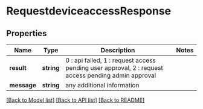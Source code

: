 # RequestdeviceaccessResponse

## Properties
Name | Type | Description | Notes
------------ | ------------- | ------------- | -------------
**result** | **string** | 0 : api failed, 1 : request access pending user approval, 2 : request access pending admin approval | 
**message** | **string** | any additional information | 

[[Back to Model list]](../README.md#documentation-for-models) [[Back to API list]](../README.md#documentation-for-api-endpoints) [[Back to README]](../README.md)


